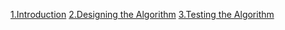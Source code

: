 [1.Introduction](intro.md)
[2.Designing the Algorithm](designing.md)
[3.Testing the Algorithm](testing.md)